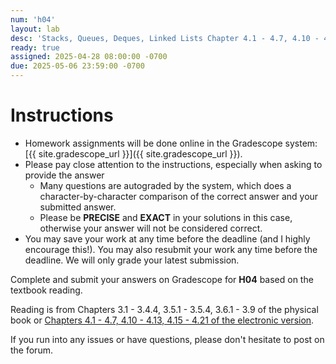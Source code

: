 ```yaml
---
num: 'h04'
layout: lab
desc: 'Stacks, Queues, Deques, Linked Lists Chapter 4.1 - 4.7, 4.10 - 4.13, 4.15 - 4.21'
ready: true
assigned: 2025-04-28 08:00:00 -0700
due: 2025-05-06 23:59:00 -0700
---
```


# Instructions

- Homework assignments will be done online in the Gradescope system: [{{ site.gradescope_url }}]({{ site.gradescope_url }}).
- Please pay close attention to the instructions, especially when asking to provide the answer
  - Many questions are autograded by the system, which does a character-by-character comparison of the correct answer and your submitted answer.
  - Please be **PRECISE** and **EXACT** in your solutions in this case, otherwise your answer will not be considered correct.
- You may save your work at any time before the deadline (and I highly encourage this!). You may also resubmit your work any time before the deadline. We will only grade your latest submission.

Complete and submit your answers on Gradescope for **H04** based on the textbook reading.

Reading is from Chapters 3.1 - 3.4.4, 3.5.1 - 3.5.4, 3.6.1 - 3.9 of the physical book or [Chapters 4.1 - 4.7, 4.10 - 4.13, 4.15 - 4.21 of the electronic version](https://runestone.academy/ns/books/published/pythonds/index.html).

If you run into any issues or have questions, please don't hesitate to post on the forum.
